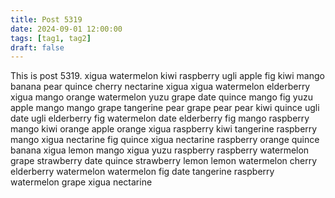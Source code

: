 ```yaml
---
title: Post 5319
date: 2024-09-01 12:00:00
tags: [tag1, tag2]
draft: false
---
```

This is post 5319.
xigua
watermelon
kiwi
raspberry
ugli
apple
fig
kiwi
mango
banana
pear
quince
cherry
nectarine
xigua
xigua
watermelon
elderberry
xigua
mango
orange
watermelon
yuzu
grape
date
quince
mango
fig
yuzu
apple
mango
mango
grape
tangerine
pear
grape
pear
pear
kiwi
quince
ugli
date
ugli
elderberry
fig
watermelon
date
elderberry
fig
mango
raspberry
mango
kiwi
orange
apple
orange
xigua
raspberry
kiwi
tangerine
raspberry
mango
xigua
nectarine
fig
quince
xigua
nectarine
raspberry
orange
quince
banana
xigua
lemon
mango
xigua
yuzu
raspberry
raspberry
watermelon
grape
strawberry
date
quince
strawberry
lemon
lemon
watermelon
cherry
elderberry
watermelon
watermelon
fig
date
tangerine
raspberry
watermelon
grape
xigua
nectarine
